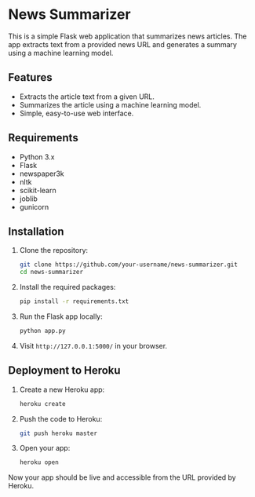 # News Summarizer

This is a simple Flask web application that summarizes news articles. The app extracts text from a provided news URL and generates a summary using a machine learning model.

## Features

- Extracts the article text from a given URL.
- Summarizes the article using a machine learning model.
- Simple, easy-to-use web interface.

## Requirements

- Python 3.x
- Flask
- newspaper3k
- nltk
- scikit-learn
- joblib
- gunicorn

## Installation

1. Clone the repository:

    ```bash
    git clone https://github.com/your-username/news-summarizer.git
    cd news-summarizer
    ```

2. Install the required packages:

    ```bash
    pip install -r requirements.txt
    ```

3. Run the Flask app locally:

    ```bash
    python app.py
    ```

4. Visit `http://127.0.0.1:5000/` in your browser.

## Deployment to Heroku

1. Create a new Heroku app:

    ```bash
    heroku create
    ```

2. Push the code to Heroku:

    ```bash
    git push heroku master
    ```

3. Open your app:

    ```bash
    heroku open
    ```

Now your app should be live and accessible from the URL provided by Heroku.
